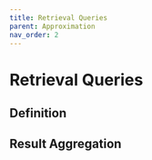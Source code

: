 ```yaml
---
title: Retrieval Queries
parent: Approximation
nav_order: 2
---
```

# Retrieval Queries

## Definition



## Result Aggregation
